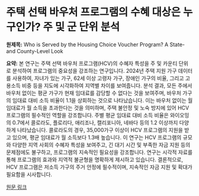 # 주택 선택 바우처 프로그램의 수혜 대상은 누구인가? 주 및 군 단위 분석

**원제목:** Who is Served by the Housing Choice Voucher Program? A State-and County-Level Look

**요약:** 본 연구는 주택 선택 바우처 프로그램(HCV)의 수혜자 특성을 주 및 카운티 단위로 분석하여 프로그램의 중요성을 강조하는 연구입니다.  2024년 주택 지원 가구 데이터를 사용하여, 자녀가 있는 가구, 62세 이상 고령자 가구, 장애인 가구의 비율, 그리고 고용소득 비중 등을 지도에 시각화하여 지역별 차이를 보여줍니다.  분석 결과, 모든 주에서 바우처 없이는 평균 가구가 현재 임대료를 감당할 수 없다는 것을 보여주며, 바우처 가구의 임대료 대비 소득 비율이 1.1을 상회하는 것으로 나타났습니다.  이는 바우처 없이는 월 임대료가 월 소득을 초과한다는 것을 의미하며, 주택 불안정 및 노숙 방지에 있어 HCV 프로그램의 필수적인 역할을 강조합니다.  주별 평균 임대료 대비 소득 비율은 와이오밍의 0.7에서 콜로라도, 플로리다, 애리조나, 캘리포니아, 네바다 등의 1.2 이상까지 다양하게 나타났습니다.  콜로라도의 경우, 35,000가구 이상이 HCV 프로그램의 지원을 받고 있으며, 평균 임대료가 월 소득보다 1.3배 높습니다.  이 연구는 HCV 프로그램의 규모와 다양한 지역 사회의 수혜자 특성을 보여주고,  긴 대기 시간 및 부족한 자금 지원 등의 문제점에도 불구하고, 프로그램의 지속적인 필요성을 강조합니다.  연구는 시각적 자료를 통해 프로그램의 효과와 지역적 불균형을 명확하게 제시하고 있습니다.  결론적으로, HCV 프로그램은 저소득 가구의 주거 안정에 필수적이며, 지속적인 자금 지원 및 확대가 필요함을 시사합니다.

[원문 링크](https://ternercenter.berkeley.edu/blog/who-is-served-by-the-housing-choice-voucher-program-a-state-and-county-level-look/)
